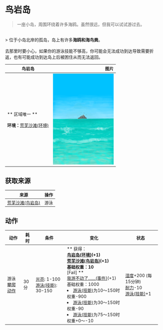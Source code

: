 # 鸟岩岛  
> 一座小岛，周围环绕着许多海鸥。虽然很远，但我可以试试游过去。  
<br>  
> 位于小岛北岸的孤岛，岛上有许多<b>海鸥和海鸟粪</b>。<br><br>去那里时要小心，如果你的游泳技能不够高，你可能会无法成功到达导致需要折返，也有可能成功到达岛上后被困住从而无法返回。  
  
  鸟岩岛  |   图片   
 ----  |  ----:   
 ** 区域唯一 **<br><br>**环境：**[荒芜沙滩(环境)](Env_DesolateBeach.md)  |  <img decoding="async" src="Sprite/BirdRock.png" href="a.md" style="max-width:300px;max-height:300px;">   
  
## 获取来源  
来源  |  操作  
----  |  ----  
[荒芜沙滩(鸟岩岛)](Path_BirdRockToDesolateBeach.md)  |  游泳  
## 动作  
动作  |  耗时  |  条件  |  变化  |  状态  
----  |  ----  |  ----  |  ----  |  ----  
游泳<br>[攀爬动作](ClimbAction.md)  |  30分  |  [光亮](Light.md): 1-100<br>[游泳(技能)](Skill_Swimming.md): 30-150  |  ** 获得： **<br>  [鸟岩岛(环境)](Env_BirdRock.md)(+1)<br>  [荒芜沙滩(鸟岩岛)](Path_BirdRockToDesolateBeach.md)(+1)<br>基础权重：10<br>** [Fail] **<br>  [我游不动了……(事件)](Event_SwimFail.md)(+1)<br>基础权重：1000<li>[游泳(技能)](Skill_Swimming.md)为10～150时权重-900</li><li>[游泳(技能)](Skill_Swimming.md)为30～150时权重-90</li><li>[游泳(技能)](Skill_Swimming.md)为75～150时权重+0～-10</li>  |  [湿度](Wetness.md)+200 (每15分钟)<br>[耐力](Stamina.md)-10<br>[游泳(技能)](Skill_Swimming.md)+1  


<script>document.title="鸟岩岛 - 卡牌生存百科 Card Survival Wiki";</script>